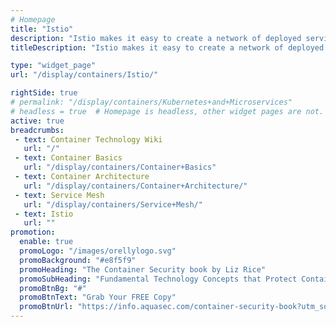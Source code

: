 ```yaml
---
# Homepage
title: "Istio"
description: "Istio makes it easy to create a network of deployed services with load balancing, service-to-service authentication, monitoring, and more, without any changes in service code.  This page gathers resources about Istio and how it fits in the service mesh architecture ."
titleDescription: "Istio makes it easy to create a network of deployed services with <a href='/display/containers/Kubernetes+Load+Balancing'>load balancing</a>, service-to-service authentication, monitoring, and more, without any changes in service code.  This page gathers resources about Istio and how it fits in the service mesh architecture ." 

type: "widget_page"
url: "/display/containers/Istio/" 

rightSide: true 
# permalink: "/display/containers/Kubernetes+and+Microservices"
# headless = true  # Homepage is headless, other widget pages are not.
active: true
breadcrumbs:
 - text: Container Technology Wiki
   url: "/"
 - text: Container Basics
   url: "/display/containers/Container+Basics"
 - text: Container Architecture
   url: "/display/containers/Container+Architecture/"
 - text: Service Mesh
   url: "/display/containers/Service+Mesh/"
 - text: Istio
   url: ""
promotion:
  enable: true
  promoLogo: "/images/orellylogo.svg"
  promoBackground: "#e8f5f9"
  promoHeading: "The Container Security book by Liz Rice"
  promoSubHeading: "Fundamental Technology Concepts that Protect Containerized Applications"
  promoBtnBg: "#"
  promoBtnText: "Grab Your FREE Copy"
  promoBtnUrl: "https://info.aquasec.com/container-security-book?utm_source=wiki"
---
```


